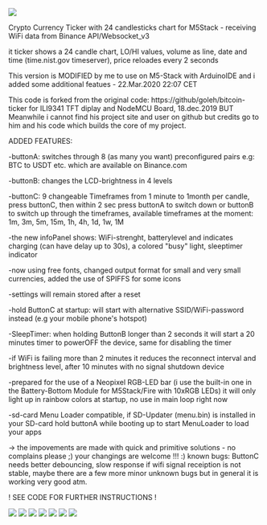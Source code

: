 ![](preview/IMG_0.jpg)
 
Crypto Currency Ticker with 24 candlesticks chart for M5Stack - receiving WiFi data from Binance API/Websocket_v3

it ticker shows a 24 candle chart, LO/HI values, volume as line, date and time (time.nist.gov timeserver), price reloades every 2 seconds

This version is MODIFIED by me to use on M5-Stack with ArduinoIDE and i added some additional featues - 22.Mar.2020 22:07 CET
 
This code is forked from the original code: https://github/goleh/bitcoin-ticker  for ILI9341 TFT diplay and NodeMCU Board, 18.dec.2019 BUT Meanwhile i cannot find his project site and user on github but credits go to him and his code which builds the core of my project.

ADDED FEATURES:

-buttonA: switches through 8 (as many you want) preconfigured pairs e.g: BTC to USDT etc. which are available on Binance.com

-buttonB: changes the LCD-brightness in 4 levels

-buttonC: 9 changeable Timeframes from 1 minute to 1month per candle,
press buttonC, then within 2 sec press buttonA to switch down or buttonB to switch up through the timeframes,
 available timeframes at the moment: 1m, 3m, 5m, 15m, 1h, 4h, 1d, 1w, 1M

-the new infoPanel shows: WiFi-strenght, batterylevel and indicates charging (can have delay up to 30s), a colored "busy" light, sleeptimer indicator

-now using free fonts, changed output format for small and very small currencies, added the use of SPIFFS for some icons
 
-settings will remain stored after a reset
 
-hold ButtonC at startup: will start with alternative SSID/WiFi-password instead (e.g your mobile phone's hotspot)
 
-SleepTimer: when holding ButtonB longer than 2 seconds it will start a 20 minutes timer to powerOFF the device, same for disabling the timer

-if WiFi is failing more than 2 minutes it reduces the reconnect interval and brightness level, after 10 minutes with no signal shutdown device

-prepared for the use of a Neopixel RGB-LED bar (i use the built-in one in the Battery-Bottom Module for M5Stack/Fire with 10xRGB LEDs) it will only light up in rainbow colors at startup, no use in main loop right now

-sd-card Menu Loader compatible, if SD-Updater (menu.bin) is installed in your SD-card hold buttonA while booting up to start MenuLoader to load your apps

-> the impovements are made with quick and primitive solutions - no complains please ;) your changings are welcome !!! :)
 known bugs: ButtonC needs better debouncing, slow response if wifi signal receiption is not stable, maybe there are a few more minor unknown bugs but in general it is working very good atm.

! SEE CODE FOR FURTHER INSTRUCTIONS !

![](preview/IMG_2.jpg)
![](preview/IMG_3.jpg)
![](preview/IMG_4.jpg)
![](preview/IMG_5.jpg)
![](preview/IMG_6.jpg)
![](preview/IMG_7.jpg)
![](preview/IMG_8.jpg)
